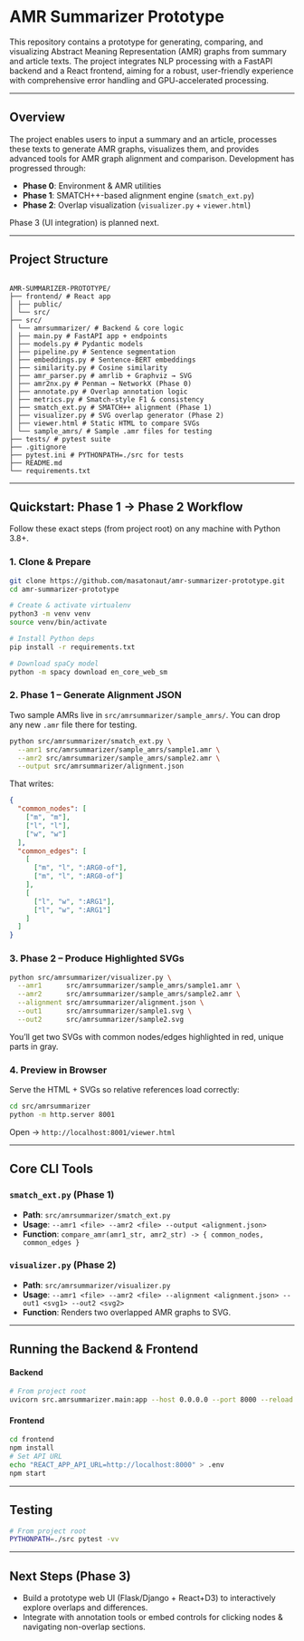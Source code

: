 # AMR Summarizer Prototype

This repository contains a prototype for generating, comparing, and visualizing Abstract Meaning Representation (AMR) graphs from summary and article texts. The project integrates NLP processing with a FastAPI backend and a React frontend, aiming for a robust, user-friendly experience with comprehensive error handling and GPU-accelerated processing.

---

## Overview

The project enables users to input a summary and an article, processes these texts to generate AMR graphs, visualizes them, and provides advanced tools for AMR graph alignment and comparison. Development has progressed through:

- **Phase 0**: Environment & AMR utilities
- **Phase 1**: SMATCH++-based alignment engine (`smatch_ext.py`)
- **Phase 2**: Overlap visualization (`visualizer.py` + `viewer.html`)

Phase 3 (UI integration) is planned next.

---

## Project Structure

```

AMR-SUMMARIZER-PROTOTYPE/
├── frontend/ # React app
│ ├── public/
│ └── src/
├── src/
│ └── amrsummarizer/ # Backend & core logic
│ ├── main.py # FastAPI app + endpoints
│ ├── models.py # Pydantic models
│ ├── pipeline.py # Sentence segmentation
│ ├── embeddings.py # Sentence-BERT embeddings
│ ├── similarity.py # Cosine similarity
│ ├── amr_parser.py # amrlib + Graphviz → SVG
│ ├── amr2nx.py # Penman → NetworkX (Phase 0)
│ ├── annotate.py # Overlap annotation logic
│ ├── metrics.py # Smatch-style F1 & consistency
│ ├── smatch_ext.py # SMATCH++ alignment (Phase 1)
│ ├── visualizer.py # SVG overlap generator (Phase 2)
│ ├── viewer.html # Static HTML to compare SVGs
│ └── sample_amrs/ # Sample .amr files for testing
├── tests/ # pytest suite
├── .gitignore
├── pytest.ini # PYTHONPATH=./src for tests
├── README.md
└── requirements.txt

```

---

## Quickstart: Phase 1 → Phase 2 Workflow

Follow these exact steps (from project root) on any machine with Python 3.8+.

### 1. Clone & Prepare

```bash
git clone https://github.com/masatonaut/amr-summarizer-prototype.git
cd amr-summarizer-prototype

# Create & activate virtualenv
python3 -m venv venv
source venv/bin/activate

# Install Python deps
pip install -r requirements.txt

# Download spaCy model
python -m spacy download en_core_web_sm
```

### 2. Phase 1 – Generate Alignment JSON

Two sample AMRs live in `src/amrsummarizer/sample_amrs/`.
You can drop any new `.amr` file there for testing.

```bash
python src/amrsummarizer/smatch_ext.py \
  --amr1 src/amrsummarizer/sample_amrs/sample1.amr \
  --amr2 src/amrsummarizer/sample_amrs/sample2.amr \
  --output src/amrsummarizer/alignment.json
```

That writes:

```json
{
  "common_nodes": [
    ["m", "m"],
    ["l", "l"],
    ["w", "w"]
  ],
  "common_edges": [
    [
      ["m", "l", ":ARG0-of"],
      ["m", "l", ":ARG0-of"]
    ],
    [
      ["l", "w", ":ARG1"],
      ["l", "w", ":ARG1"]
    ]
  ]
}
```

### 3. Phase 2 – Produce Highlighted SVGs

```bash
python src/amrsummarizer/visualizer.py \
  --amr1      src/amrsummarizer/sample_amrs/sample1.amr \
  --amr2      src/amrsummarizer/sample_amrs/sample2.amr \
  --alignment src/amrsummarizer/alignment.json \
  --out1      src/amrsummarizer/sample1.svg \
  --out2      src/amrsummarizer/sample2.svg
```

You’ll get two SVGs with common nodes/edges highlighted in red, unique parts in gray.

### 4. Preview in Browser

Serve the HTML + SVGs so relative references load correctly:

```bash
cd src/amrsummarizer
python -m http.server 8001
```

Open → `http://localhost:8001/viewer.html`

---

## Core CLI Tools

### `smatch_ext.py` (Phase 1)

- **Path**: `src/amrsummarizer/smatch_ext.py`
- **Usage**: `--amr1 <file> --amr2 <file> --output <alignment.json>`
- **Function**: `compare_amr(amr1_str, amr2_str) -> { common_nodes, common_edges }`

### `visualizer.py` (Phase 2)

- **Path**: `src/amrsummarizer/visualizer.py`
- **Usage**: `--amr1 <file> --amr2 <file> --alignment <alignment.json> --out1 <svg1> --out2 <svg2>`
- **Function**: Renders two overlapped AMR graphs to SVG.

---

## Running the Backend & Frontend

#### Backend

```bash
# From project root
uvicorn src.amrsummarizer.main:app --host 0.0.0.0 --port 8000 --reload
```

#### Frontend

```bash
cd frontend
npm install
# Set API URL
echo "REACT_APP_API_URL=http://localhost:8000" > .env
npm start
```

---

## Testing

```bash
# From project root
PYTHONPATH=./src pytest -vv
```

---

## Next Steps (Phase 3)

- Build a prototype web UI (Flask/Django + React+D3) to interactively explore overlaps and differences.
- Integrate with annotation tools or embed controls for clicking nodes & navigating non-overlap sections.
